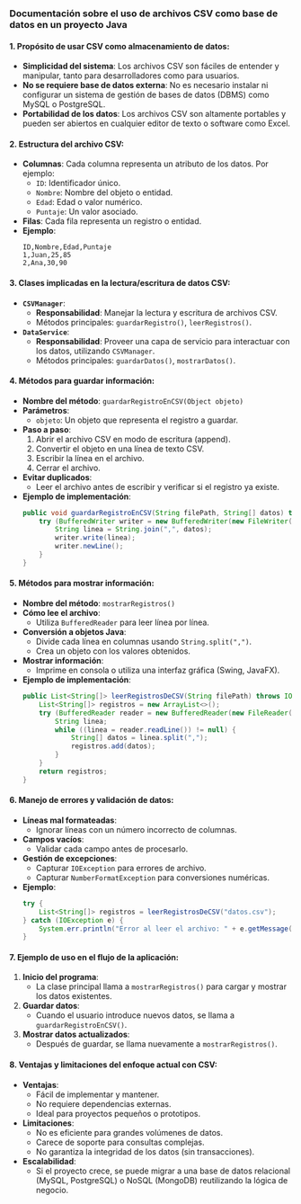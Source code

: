 ### Documentación sobre el uso de archivos CSV como base de datos en un proyecto Java

#### 1. Propósito de usar CSV como almacenamiento de datos:
- **Simplicidad del sistema**: Los archivos CSV son fáciles de entender y manipular, tanto para desarrolladores como para usuarios.
- **No se requiere base de datos externa**: No es necesario instalar ni configurar un sistema de gestión de bases de datos (DBMS) como MySQL o PostgreSQL.
- **Portabilidad de los datos**: Los archivos CSV son altamente portables y pueden ser abiertos en cualquier editor de texto o software como Excel.

#### 2. Estructura del archivo CSV:
- **Columnas**: Cada columna representa un atributo de los datos. Por ejemplo:
    - `ID`: Identificador único.
    - `Nombre`: Nombre del objeto o entidad.
    - `Edad`: Edad o valor numérico.
    - `Puntaje`: Un valor asociado.
- **Filas**: Cada fila representa un registro o entidad.
- **Ejemplo**:
  ```csv
  ID,Nombre,Edad,Puntaje
  1,Juan,25,85
  2,Ana,30,90
  ```

#### 3. Clases implicadas en la lectura/escritura de datos CSV:
- **`CSVManager`**:
    - **Responsabilidad**: Manejar la lectura y escritura de archivos CSV.
    - Métodos principales: `guardarRegistro()`, `leerRegistros()`.
- **`DataService`**:
    - **Responsabilidad**: Proveer una capa de servicio para interactuar con los datos, utilizando `CSVManager`.
    - Métodos principales: `guardarDatos()`, `mostrarDatos()`.

#### 4. Métodos para guardar información:
- **Nombre del método**: `guardarRegistroEnCSV(Object objeto)`
- **Parámetros**:
    - `objeto`: Un objeto que representa el registro a guardar.
- **Paso a paso**:
    1. Abrir el archivo CSV en modo de escritura (append).
    2. Convertir el objeto en una línea de texto CSV.
    3. Escribir la línea en el archivo.
    4. Cerrar el archivo.
- **Evitar duplicados**:
    - Leer el archivo antes de escribir y verificar si el registro ya existe.
- **Ejemplo de implementación**:
  ```java
  public void guardarRegistroEnCSV(String filePath, String[] datos) throws IOException {
      try (BufferedWriter writer = new BufferedWriter(new FileWriter(filePath, true))) {
          String linea = String.join(",", datos);
          writer.write(linea);
          writer.newLine();
      }
  }
  ```

#### 5. Métodos para mostrar información:
- **Nombre del método**: `mostrarRegistros()`
- **Cómo lee el archivo**:
    - Utiliza `BufferedReader` para leer línea por línea.
- **Conversión a objetos Java**:
    - Divide cada línea en columnas usando `String.split(",")`.
    - Crea un objeto con los valores obtenidos.
- **Mostrar información**:
    - Imprime en consola o utiliza una interfaz gráfica (Swing, JavaFX).
- **Ejemplo de implementación**:
  ```java
  public List<String[]> leerRegistrosDeCSV(String filePath) throws IOException {
      List<String[]> registros = new ArrayList<>();
      try (BufferedReader reader = new BufferedReader(new FileReader(filePath))) {
          String linea;
          while ((linea = reader.readLine()) != null) {
              String[] datos = linea.split(",");
              registros.add(datos);
          }
      }
      return registros;
  }
  ```

#### 6. Manejo de errores y validación de datos:
- **Líneas mal formateadas**:
    - Ignorar líneas con un número incorrecto de columnas.
- **Campos vacíos**:
    - Validar cada campo antes de procesarlo.
- **Gestión de excepciones**:
    - Capturar `IOException` para errores de archivo.
    - Capturar `NumberFormatException` para conversiones numéricas.
- **Ejemplo**:
  ```java
  try {
      List<String[]> registros = leerRegistrosDeCSV("datos.csv");
  } catch (IOException e) {
      System.err.println("Error al leer el archivo: " + e.getMessage());
  }
  ```

#### 7. Ejemplo de uso en el flujo de la aplicación:
1. **Inicio del programa**:
    - La clase principal llama a `mostrarRegistros()` para cargar y mostrar los datos existentes.
2. **Guardar datos**:
    - Cuando el usuario introduce nuevos datos, se llama a `guardarRegistroEnCSV()`.
3. **Mostrar datos actualizados**:
    - Después de guardar, se llama nuevamente a `mostrarRegistros()`.

#### 8. Ventajas y limitaciones del enfoque actual con CSV:
- **Ventajas**:
    - Fácil de implementar y mantener.
    - No requiere dependencias externas.
    - Ideal para proyectos pequeños o prototipos.
- **Limitaciones**:
    - No es eficiente para grandes volúmenes de datos.
    - Carece de soporte para consultas complejas.
    - No garantiza la integridad de los datos (sin transacciones).
- **Escalabilidad**:
    - Si el proyecto crece, se puede migrar a una base de datos relacional (MySQL, PostgreSQL) o NoSQL (MongoDB) reutilizando la lógica de negocio.